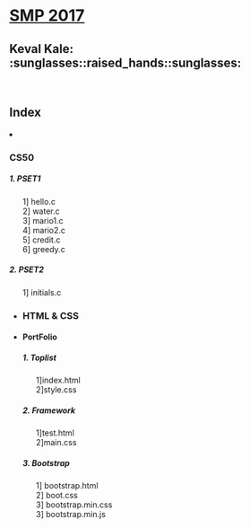 <h1><B><u>SMP 2017</u></B></h1>
<h2>Keval Kale:   :sunglasses::raised_hands::sunglasses:</h2><br>
<h2>Index</h2>


<li><h3>CS50</h3>
      
<h5>1. PSET1</h5>
      <ul>
      1] hello.c<br>
      2] water.c<br>
      3] mario1.c<br>
      4] mario2.c<br>
      5] credit.c<br>
      6] greedy.c<br>
      </ul>
<h5>2. PSET2</h5>
      <ul>
      1] initials.c<br>


<li><h3>HTML & CSS</h3>
<li><h4>  PortFolio</h4>
      
<h5>1. Toplist</h5>
      <ul>
      1]index.html<br>
      2]style.css<br>
      </ul>
      
<h5>2. Framework</h5>
      <ul>
      1]test.html<br>
      2]main.css<br>
      </ul>
      
      
<h5>3. Bootstrap</h5>
      <ul>
      1] bootstrap.html<br>
      2] boot.css<br>
      3] bootstrap.min.css<br>
      3] bootstrap.min.js<br>
      </ul>
     
